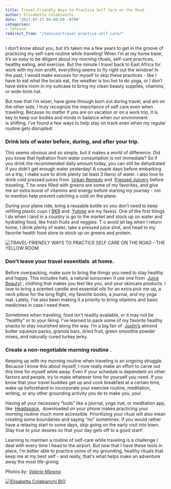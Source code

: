 ```yaml
---
title: Travel-Friendly Ways to Practice Self Care on the Road
author: Elisabetta Colabianchi
date: '2017-07-17 04:00:59 -0700'
categories:
- Tension
redirect_from: "/tension/travel-practice-self-care/"
---
```


I don’t know about you, but it’s taken me a few years to get in the groove of practicing my self-care routine while traveling! When I’m at my home base, it’s so easy to be diligent about my morning rituals, self-care practices, healthy eating, and exercise. But the minute I travel back to East Africa for work with my non-profit, everything seems to fly right out the window! In the past, I would make excuses for myself to skip these practices - like I have to eat what the locals eat, the weather is too hot to do yoga, or I don’t have extra room in my suitcase to bring my clean beauty supplies, vitamins, or wide-brim hat.

But now that I’m wiser, have gone through burn out during travel, and am on the other side, I truly recognize the importance of self care even when traveling. Because no matter if you are on vacation or on a work trip, it is key to keep our bodies and minds in balance when our environment is shifting. I’ve found a few ways to help stay on track even when my regular routine gets disrupted:

### **Drink lots of water before, during, and after your trip.**

This seems obvious and so simple, but it makes a world of difference. Did you know that hydration from water consumption is not immediate? So if you drink the recommended daily amount today, you can still be dehydrated if you didn’t get enough water yesterday! A couple days before embarking on a trip, I make sure to drink plenty (at least 3 liters) of water. I also love to drink cold pressed juices from  [Urban Remedy](https://urbanremedy.com) and  [Pressed Juicery](http://www.pressedjuicery.com) before traveling. T he ones filled with greens are some of my favorites, and give me an extra boost of vitamins and energy before starting my journey - not to mention help prevent catching a cold on the plane.

During your plane ride, bring a reusable bottle so you don’t need to keep refilling plastic cups ( [BKR](http://www.mybkr.com) and  [Yuhme](http://www.yuhme.se) are my faves). One of the first things I do when I land in a country is go to the market and stock up on water and hydrating food, like fresh fruits and veggies. T o avoid jet lag when I return home, I drink plenty of water, take a pressed juice shot, and head to my favorite health food store to stock up on greens and protein.

![TRAVEL-FRIENDLY WAYS TO PRACTICE SELF CARE ON THE ROAD - THE YELLOW ROOM](https://yellow-blog-images.imgix.net/2017/07/Photo-Nov-05-10-05-58-AM.jpg)

### **Don’t leave your travel essentials**  **at home.**

Before overpacking, make sure to bring the things you need to stay healthy and happy. This includes hats, a natural sunscreen (I use one from  [Juice Beauty](http://www.juicebeauty.com)) , clothing that makes you feel like you, and your skincare products. I love to bring a scented candle and essential oils for an extra pick me up, a neck pillow for the long flight, my favorite books, a journal, and my yoga mat. Lately, I’ve also been making it a priority to bring vitamins and basic medicines in case I need them.

Sometimes when traveling, food isn't readily available, or it may not be “healthy” or to your liking. I've learned to pack some of my favorite healthy snacks to stay nourished along the way. I’m a big fan of  [Justin’s](http://www.justins.com) almond butter squeeze packs, granola bars, dried fruit, green smoothie powder mixes, and naturally cured turkey jerky.

### **Create a non-negotiable morning routine** .

Keeping up with my morning routine when traveling is an ongoing struggle. Because I know this about myself, I now really make an effort to carve out this time for myself while away. Even if your schedule is dependent on other factors and people, try to make whatever time for yourself you need. If you know that your travel buddies get up and cook breakfast at a certain time, wake up beforehand to incorporate your exercise routine, meditation, writing, or any other grounding activity you do to make you, you!

Having all your necessary “tools” like a journal, yoga mat, or meditation app, like  [Headspace](http://www.headspace.com),  downloaded on your phone makes practicing your morning routine much more accessible. Prioritizing your ritual will also mean creating some boundaries and saying “no” sometimes. If you would rather have a relaxing start to some days, skip going on the early visit into town. Stay true to your desires so that your day gets off to a good start!

Learning to maintain a routine of self-care while traveling is a challenge I deal with every time I head to the airport. But now that I have these tools in place, I’m better able to practice some of my grounding, healthy rituals that keep me at my best self - and really, that's what helps make an adventure away the most life-giving.

_Photos by: [Valerie Moreno](http://www.nuanceandbubbles.com/)_

[![Elisabetta Colabianchi BIO](https://yellow-blog-images.imgix.net/2017/07/Elisabetta-Colabianchi-BIO.jpg)](http://www.globaldreamcollective.com/)
